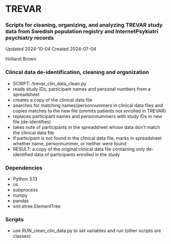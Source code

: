# TREVAR
### Scripts for cleaning, organizing, and analyzing TREVAR study data from Swedish population registry and InternetPsykiatri psychiatry records

Updated 2024-10-04
Created 2024-07-04

Holland Brown

### Clincal data de-identification, cleaning and organization
- SCRIPT: /trevar_clin_data_clean.py
- reads study IDs, participant names and personal numbers from a spreadsheet
- creates a copy of the clinical data file
- searches for matching names/personnummers in clinical data files and copies matches to the new file (ommits patients not enrolled in TREVAR)
- replaces participant names and personnummers with study IDs in new file (de-identifies)
- takes note of participants in the spreadsheet whose data don't match the clinical data file
- if participant is not found in the clinical data file, marks in spreadsheet whether name, personnummer, or neither were found
- RESULT: a copy of the original clinical data file containing only de-identified data of participants enrolled in the study

### Dependencies
- Python 3.13
- os
- subprocess
- numpy
- pandas
- xml.etree.ElementTree

### Scripts
- use RUN_clean_clin_data.py to set variables and run (other scripts are classes)
